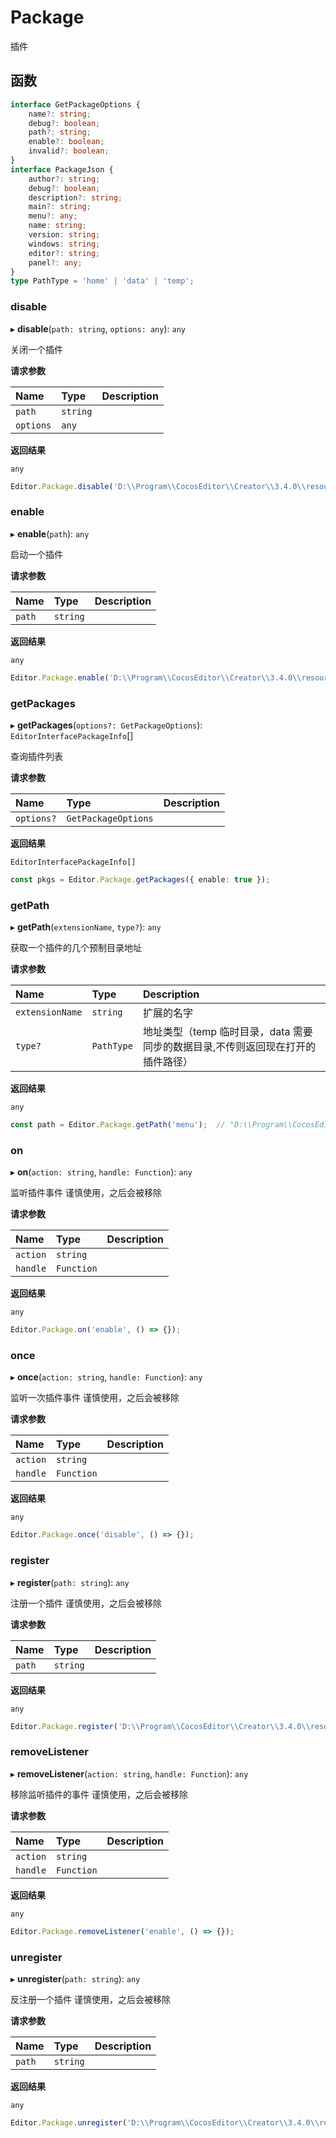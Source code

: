 # Package

插件

## 函数

```typescript
interface GetPackageOptions {
    name?: string;
    debug?: boolean;
    path?: string;
    enable?: boolean;
    invalid?: boolean;
}
interface PackageJson {
    author?: string;
    debug?: boolean;
    description?: string;
    main?: string;
    menu?: any;
    name: string;
    version: string;
    windows: string;
    editor?: string;
    panel?: any;
}
type PathType = 'home' | 'data' | 'temp';
```

### disable

▸ **disable**(`path: string`, `options: any`): `any`

关闭一个插件

**请求参数**

| Name      | Type     | Description |
| :-------- | :------- | ----------- |
| `path`    | `string` |             |
| `options` | `any`    |             |

**返回结果**

`any`

```typescript
Editor.Package.disable('D:\\Program\\CocosEditor\\Creator\\3.4.0\\resources\\app.asar\\builtin\\assets', {});
```

### enable

▸ **enable**(`path`): `any`

启动一个插件

**请求参数**

| Name   | Type     | Description |
| :----- | :------- | ----------- |
| `path` | `string` |             |

**返回结果**

`any`

```typescript
Editor.Package.enable('D:\\Program\\CocosEditor\\Creator\\3.4.0\\resources\\app.asar\\builtin\\assets', {});
```

### getPackages

▸ **getPackages**(`options?: GetPackageOptions`): `EditorInterfacePackageInfo`[]

查询插件列表

**请求参数**

| Name       | Type                | Description |
| :--------- | :------------------ | ----------- |
| `options?` | `GetPackageOptions` |             |

**返回结果**

`EditorInterfacePackageInfo[]`

```typescript
const pkgs = Editor.Package.getPackages({ enable: true });
```

### getPath

▸ **getPath**(`extensionName`, `type?`): `any`

获取一个插件的几个预制目录地址

**请求参数**

| Name            | Type       | Description                                                  |
| :-------------- | :--------- | :----------------------------------------------------------- |
| `extensionName` | `string`   | 扩展的名字                                                   |
| `type?`         | `PathType` | 地址类型（temp 临时目录，data 需要同步的数据目录,不传则返回现在打开的插件路径） |

**返回结果**

`any`

```typescript
const path = Editor.Package.getPath('menu');  // "D:\\Program\\CocosEditor\\Creator\\3.4.0\\resources\\app.asar\\builtin\\menu"
```

### on

▸ **on**(`action: string`, `handle: Function`): `any`

监听插件事件
谨慎使用，之后会被移除

**请求参数**

| Name     | Type       | Description |
| :------- | :--------- | ----------- |
| `action` | `string`   |             |
| `handle` | `Function` |             |

**返回结果**

`any`

```typescript
Editor.Package.on('enable', () => {});
```

### once

▸ **once**(`action: string`, `handle: Function`): `any`

监听一次插件事件
谨慎使用，之后会被移除

**请求参数**

| Name     | Type       | Description |
| :------- | :--------- | ----------- |
| `action` | `string`   |             |
| `handle` | `Function` |             |

**返回结果**

`any`

```typescript
Editor.Package.once('disable', () => {});
```

### register

▸ **register**(`path: string`): `any`

注册一个插件
谨慎使用，之后会被移除

**请求参数**

| Name   | Type     | Description |
| :----- | :------- | ----------- |
| `path` | `string` |             |

**返回结果**

`any`

```typescript
Editor.Package.register('D:\\Program\\CocosEditor\\Creator\\3.4.0\\resources\\app.asar\\builtin\\assets');
```

### removeListener

▸ **removeListener**(`action: string`, `handle: Function`): `any`

移除监听插件的事件
谨慎使用，之后会被移除

**请求参数**

| Name     | Type       | Description |
| :------- | :--------- | ----------- |
| `action` | `string`   |             |
| `handle` | `Function` |             |

**返回结果**

`any`

```typescript
Editor.Package.removeListener('enable', () => {});
```

### unregister

▸ **unregister**(`path: string`): `any`

反注册一个插件
谨慎使用，之后会被移除

**请求参数**

| Name   | Type     | Description |
| :----- | :------- | ----------- |
| `path` | `string` |             |

**返回结果**

`any`

```typescript
Editor.Package.unregister('D:\\Program\\CocosEditor\\Creator\\3.4.0\\resources\\app.asar\\builtin\\assets');
```
